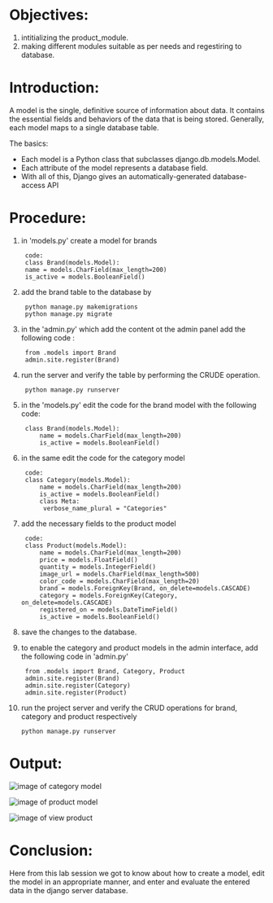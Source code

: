 # Objectives:
1) intitializing the product_module.
2) making different modules suitable as per needs and regestiring to database.

# Introduction:
A model is the single, definitive source of information about data. It contains the essential fields and behaviors of the data that is being stored. Generally, each model maps to a single database table.

The basics:
* Each model is a Python class that subclasses django.db.models.Model.
* Each attribute of the model represents a database field.
* With all of this, Django gives an automatically-generated database-access API

# Procedure:
1. in 'models.py' create a model for brands

        code:
        class Brand(models.Model):
        name = models.CharField(max_length=200)
        is_active = models.BooleanField()

2. add the brand table to the database by

        python manage.py makemigrations
        python manage.py migrate

3. in the 'admin.py' which add the content ot the admin panel add the following code :

        from .models import Brand
        admin.site.register(Brand)

4. run the server and verify the table by performing the CRUDE operation.
        
        python manage.py runserver

5. in the 'models.py' edit the code for the brand model with the following code:

        class Brand(models.Model):
            name = models.CharField(max_length=200)
            is_active = models.BooleanField()

6. in the same edit the code for the category model 

        code:
        class Category(models.Model):
            name = models.CharField(max_length=200)
            is_active = models.BooleanField()
            class Meta:
             verbose_name_plural = "Categories"
7. add the necessary fields  to the product model  

        code:
        class Product(models.Model):
            name = models.CharField(max_length=200)
            price = models.FloatField()
            quantity = models.IntegerField()
            image_url = models.CharField(max_length=500)
            color_code = models.CharField(max_length=20)
            brand = models.ForeignKey(Brand, on_delete=models.CASCADE)
            category = models.ForeignKey(Category, on_delete=models.CASCADE)
            registered_on = models.DateTimeField()
            is_active = models.BooleanField()
8. save the changes to the database.

9. to enable the category and product models in the admin interface, add the following code in 'admin.py'

        from .models import Brand, Category, Product
        admin.site.register(Brand)
        admin.site.register(Category)
        admin.site.register(Product)

10. run the project server and verify the CRUD operations for brand, category and product respectively

        python manage.py runserver   

# Output:

![image of category model](https://github.com/pradhan21/ecommerce/blob/master/lab_report/lab2/Screenshot%20(41).png)

![image of product model](https://github.com/pradhan21/ecommerce/blob/master/lab_report/lab2/Screenshot%20(43).png)

![image of view product](https://github.com/pradhan21/ecommerce/blob/master/lab_report/lab2/Screenshot%20(44).png)

# Conclusion:
Here from this lab session we got to know about how to create a model, edit the model in an appropriate manner, and enter and evaluate the entered data in the django server database. 